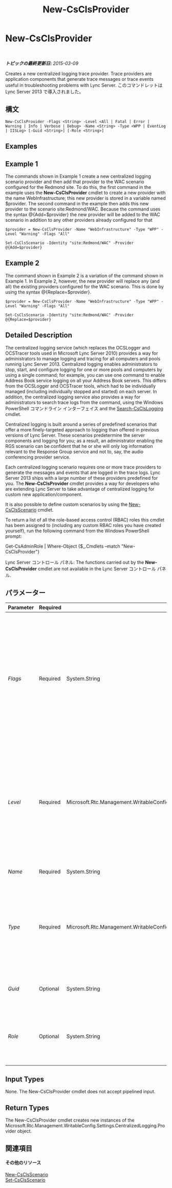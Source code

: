 ﻿---
title: New-CsClsProvider
TOCTitle: New-CsClsProvider
ms:assetid: 9b0a90c1-27ab-49c8-88f2-a381cf14625e
ms:mtpsurl: https://technet.microsoft.com/ja-jp/library/JJ619187(v=OCS.15)
ms:contentKeyID: 49115235
ms.date: 05/19/2016
mtps_version: v=OCS.15
ms.translationtype: HT
---

# New-CsClsProvider

 

_**トピックの最終更新日:** 2015-03-09_

Creates a new centralized logging trace provider. Trace providers are application components that generate trace messages or trace events useful in troubleshooting problems with Lync Server. このコマンドレットは Lync Server 2013 で導入されました。

## 構文

    New-CsClsProvider -Flags <String> -Level <All | Fatal | Error | Warning | Info | Verbose | Debug> -Name <String> -Type <WPP | EventLog | IISLog> [-Guid <String>] [-Role <String>]

## Examples

## Example 1

The commands shown in Example 1 create a new centralized logging scenario provider and then add that provider to the WAC scenario configured for the Redmond site. To do this, the first command in the example uses the **New-CsClsProvider** cmdlet to create a new provider with the name WebInfrastructure; this new provider is stored in a variable named $provider. The second command in the example then adds this new provider to the scenario site:Redmond/WAC. Because the command uses the syntax @{Add=$provider} the new provider will be added to the WAC scenario in addition to any other providers already configured for that

    $provider = New-CsClsProvider -Name "WebInfrastructure" -Type "WPP" -Level "Warning" -Flags "All"
    
    Set-CsClsScenario -Identity "site:Redmond/WAC" -Provider @{Add=$provider}

## Example 2

The command shown in Example 2 is a variation of the command shown in Example 1. In Example 2, however, the new provider will replace any (and all) the existing providers configured for the WAC scenario. This is done by using the syntax @{Replace=$provider}.

    $provider = New-CsClsProvider -Name "WebInfrastructure" -Type "WPP" -Level "Warning" -Flags "All"
    
    Set-CsClsScenario -Identity "site:Redmond/WAC" -Provider @{Replace=$provider}

## Detailed Description

The centralized logging service (which replaces the OCSLogger and OCSTracer tools used in Microsoft Lync Server 2010) provides a way for administrators to manage logging and tracing for all computers and pools running Lync Server 2013. Centralized logging enables administrators to stop, start, and configure logging for one or more pools and computers by using a single command; for example, you can use one command to enable Address Book service logging on all your Address Book servers. This differs from the OCSLogger and OCSTracer tools, which had to be individually managed (including individually stopped and started) on each server. In addition, the centralized logging service also provides a way for administrators to search trace logs from the command, using the Windows PowerShell コマンドライン インターフェイス and the [Search-CsClsLogging](search-csclslogging.md) cmdlet.

Centralized logging is built around a series of predefined scenarios that offer a more finely-targeted approach to logging than offered in previous versions of Lync Server. These scenarios predetermine the server components and logging for you; as a result, an administrator enabling the RGS scenario can be confident that he or she will only log information relevant to the Response Group service and not to, say, the audio conferencing provider service.

Each centralized logging scenario requires one or more trace providers to generate the messages and events that are logged in the trace logs. Lync Server 2013 ships with a large number of these providers predefined for you. The **New-CsClsProvider** cmdlet provides a way for developers who are extending Lync Server to take advantage of centralized logging for custom new application/component.

It is also possible to define custom scenarios by using the [New-CsClsScenario](new-csclsscenario.md) cmdlet.

To return a list of all the role-based access control (RBAC) roles this cmdlet has been assigned to (including any custom RBAC roles you have created yourself), run the following command from the Windows PowerShell prompt:

Get-CsAdminRole | Where-Object {$\_.Cmdlets –match "New-CsClsProvider"}

Lync Server コントロール パネル: The functions carried out by the **New-CsClsProvider** cmdlet are not available in the Lync Server コントロール パネル.

## パラメーター


<table>
<colgroup>
<col style="width: 25%" />
<col style="width: 25%" />
<col style="width: 25%" />
<col style="width: 25%" />
</colgroup>
<thead>
<tr class="header">
<th>Parameter</th>
<th>Required</th>
<th>Type</th>
<th>Description</th>
</tr>
</thead>
<tbody>
<tr class="odd">
<td><p><em>Flags</em></p></td>
<td><p>Required</p></td>
<td><p>System.String</p></td>
<td><p>Specifies individual protocols and subcomponents involved in the trace. For example, the SipStack provider includes the following flags: TF_COMPONENT, TF_RTCHTTP, TF_CONNECTION, TF_DIAG.</p>
<p>Most providers are configured to use all available flags.</p></td>
</tr>
<tr class="even">
<td><p><em>Level</em></p></td>
<td><p>Required</p></td>
<td><p>Microsoft.Rtc.Management.WritableConfig.Settings.CentralizedLoggingConfig.ProviderLevel</p></td>
<td><p>Tracing level for events recorded by the provider: Allowed values are:</p>
<p>* Fatal</p>
<p>* Error</p>
<p>* Warning</p>
<p>* Info</p>
<p>* Verbose</p>
<p>* Debug</p></td>
</tr>
<tr class="odd">
<td><p><em>Name</em></p></td>
<td><p>Required</p></td>
<td><p>System.String</p></td>
<td><p>Unique name for the new provider.</p></td>
</tr>
<tr class="even">
<td><p><em>Type</em></p></td>
<td><p>Required</p></td>
<td><p>Microsoft.Rtc.Management.WritableConfig.Settings.CentralizedLoggingConfig.ProviderType</p></td>
<td><p>Type of tracing used by the provider. Allowed values are:</p>
<p>* WPP (Windows software trace preprocessor)</p>
<p>* EventLog</p>
<p>* IISLog</p></td>
</tr>
<tr class="odd">
<td><p><em>Guid</em></p></td>
<td><p>Optional</p></td>
<td><p>System.String</p></td>
<td><p>Globally unique identifier assigned to the provider.</p></td>
</tr>
<tr class="even">
<td><p><em>Role</em></p></td>
<td><p>Optional</p></td>
<td><p>System.String</p></td>
<td><p>Lync Server server role for the provider. For example, FE for Front End server or Edge for Edge Server.</p></td>
</tr>
</tbody>
</table>


## Input Types

None. The New-CsClsProvider cmdlet does not accept pipelined input.

## Return Types

The New-CsClsProvider cmdlet creates new instances of the Microsoft.Rtc.Management.WritableConfig.Settings.CentralizedLogging.Provider object.

## 関連項目

#### その他のリソース

[New-CsClsScenario](new-csclsscenario.md)  
[Set-CsClsScenario](set-csclsscenario.md)

